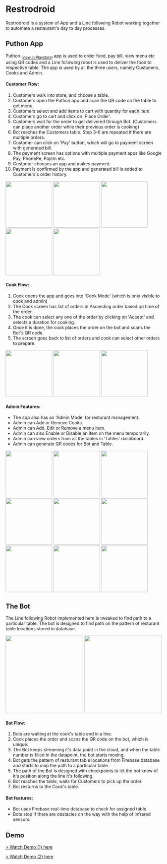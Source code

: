 # Restrodroid 

  Restrodroid is a system of App and a Line following Robot working together to automate a restaurant's day to day processes.

## Puthon App

  Puthon <sub>([view in Playstore](https://play.google.com/store/apps/details?id=com.lairofdevs.puthon))</sub> app is used to order food, pay bill, view menu etc using QR codes and a Line following robot is used to deliver the food to respective table. The app is used by all the three users, namely Customers, Cooks and Admin. 
  
#### Customer Flow:
  1. Customers walk into store, and choose a table.
  2. Customers open the Puthon app and scan the QR code on the table to get menu.
  3. Customers select and add items to cart with quantity for each item.
  4. Customers go to cart and click on 'Place Order'.
  5. Customers wait for the order to get delivered through Bot. (Customers can place another order while their previous order is cooking)
  6. Bot reaches the Customers table. Step 3-6 are repeated if there are multiple orders.
  7. Customer can click on 'Pay' button, which will go to payment screen with generated bill.
  8. The payment screen has options with multiple payment apps like Google Pay, PhonePe, Paytm etc.
  9. Customer chooses an app and makes payment.
  10. Payment is confirmed by the app and generated bill is added to Customers's order history.

<p float="left">
  <img src="Screenshots/3.jpg" width="150" />
  <img src="Screenshots/6.jpg" width="150" /> 
  <img src="Screenshots/7.jpg" width="150" />
  <img src="Screenshots/30.jpg" width="150" />
  <img src="Screenshots/32.jpg" width="150" />
</p>

#### Cook Flow:
  1. Cook opens the app and goes into 'Cook Mode' (which is only visible to cook and admin)
  2. The Cook screen has list of orders in Ascending order based on time of the order.
  3. The cook can select any one of the order by clicking on 'Accept' and selects a duration for cooking.
  4. Once it is done, the cook places the order on the bot and scans the Bot's QR code.
  5. The screen goes back to list of orders and cook can select other orders to prepare.

<p float="left">
  <img src="Screenshots/12.jpg" width="150" />
  <img src="Screenshots/13.jpg" width="150" /> 
  <img src="Screenshots/14.jpg" width="150" /> 
</p>

#### Admin Features:
  - The app also has an 'Admin Mode' for resturant management.
  - Admin can Add or Remove Cooks.
  - Admin can Add, Edit or Remove a menu item.
  - Admin can also Enable or Disable an item on the menu temporarily.
  - Admin can view orders from all the tables in 'Tables' dashboard.
  - Admin can generate QR codes for Bot and Table.
    
<p float="left">
  <img src="Screenshots/11.jpg" width="150" />
  <img src="Screenshots/15.jpg" width="150" />
  <img src="Screenshots/17.jpg" width="150" /> 
  <img src="Screenshots/19.jpg" width="150" />
  <img src="Screenshots/22.jpg" width="150" />
  <img src="Screenshots/24.jpg" width="150" />
  <img src="Screenshots/25.jpg" width="150" />
  <img src="Screenshots/26.jpg" width="150" />
  <img src="Screenshots/28.jpg" width="150" />
</p>

## The Bot

  The Line following Robot implemented here is tweaked to find path to a particular table. The bot is designed to find path on the pattern of resturant table locations stored in database.

<p float="left">
  <img src="images/bot.png" height="250" />
  <img src="images/circuitDiagram_Bot.png" height="250" />
</p>

#### Bot Flow:
  1. Bots are waiting at the cook's table end in a line.
  2. Cook places the order and scans the QR code on the bot, which is unique.
  3. The Bot keeps streaming it's data point in the cloud, and when the table number is filled in the datapoint, the bot starts moving.
  4. Bot gets the pattern of resturant table locations from Firebase database and starts to map the path to a particular table.
  5. The path of the Bot is designed with checkpoints to let the bot know of it's position along the line it's following.
  6. Bot reaches the table, waits for Customers to pick up the order.
  7. Bot resturns to the Cook's table.

#### Bot features:
  - Bot uses Firebase real-time database to check for assigned table.
  - Bots stop if there are obstacles on the way with the help of infrared sensors.

## Demo
[> Watch Demo (1) here](https://drive.google.com/file/d/1VvFXp6oMpuGaU67Nlg4z8H0jvL9uFEuB/view?usp=drive_link)

[> Watch Demo (2) here](https://drive.google.com/file/d/1fleXEiRlNLcfdQen4zCNcwWX8s4kUZU7/view?usp=drive_link)



